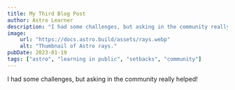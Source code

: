 ```yaml
---
title: My Third Blog Post
author: Astro Learner
description: "I had some challenges, but asking in the community really helped!"
image:
    url: "https://docs.astro.build/assets/rays.webp"
    alt: "Thumbnail of Astro rays."
pubDate: 2023-01-19
tags: ["astro", "learning in public", "setbacks", "community"]
---
```


I had some challenges, but asking in the community really helped!
